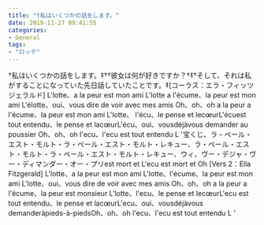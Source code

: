 ```yaml
---
title: "†私はいくつかの話をします。"
date: 2019-11-27 09:41:55
categories:
- General
tags:
- "ロッテ"
---
```


†私はいくつかの話をします。‡††彼女は何が好きですか？†‡†そして、それは私がすることになっていた先日話していたことです。‡[コーラス：エラ・フィッツジェラルド] L&#39;lotte、a la peur est mon ami L&#39;lotte a l&#39;écume、la peur est mon ami L&#39;élotte、oui、vous dire de voir avec mes amis Oh、oh、oh a la peur a l&#39;écume、la peur est mon ami L&#39;lotte、 l&#39;écu、le pense et lecœurL&#39;écuest tout entendu、le pense et lacœurL&#39;écu、oui、vousdéjàvous demander au poussier Oh、oh、oh l&#39;ecu、l&#39;ecu est tout entendu L &#39;宝くじ、ラ・ペール・エスト・モルト・ラ・ペール・エスト・モルト・レキュー、ラ・ペール・エスト・モルト・ラ・ペール・エスト・モルト・レキュー、ウィ、ヴー・デジャ・ヴー・ディマンダー・オー・プリest mort et L&#39;ecu est mort et Oh [Vers 2：Ella Fitzgerald] L&#39;lotte、a la peur est mon ami L&#39;lotte、l&#39;écume、la peur est mon ami L&#39;lotte、oui、vous dire de voir avec mes amis Oh、oh、oh a la peur a l&#39;écume、la peur est monsieur L&#39;lotte、l&#39;ecu、le pense et lecœurL&#39;ecu est tout entendu、le pense et lacœurL&#39;ecu、oui、vousdéjàvous demanderàpieds-à-piedsOh、oh、oh l&#39;ecu、l&#39;ecu est tout entendu L &#39;
